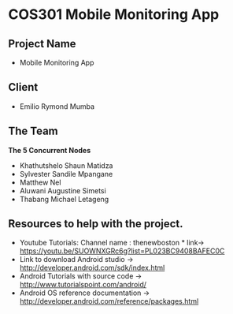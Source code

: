 # COS301 Mobile Monitoring App

## Project Name
* Mobile Monitoring App

## Client
* Emilio Rymond Mumba

## The Team 
**The 5 Concurrent Nodes** <br>
* Khathutshelo Shaun Matidza
* Sylvester Sandile Mpangane
* Matthew Nel
* Aluwani Augustine Simetsi
* Thabang Michael Letageng

## Resources to help with the project.

* Youtube Tutorials: Channel name : thenewboston * link-> https://youtu.be/SUOWNXGRc6g?list=PL023BC9408BAFEC0C
* Link to download Android studio -> http://developer.android.com/sdk/index.html
* Android Tutorials with source code -> http://www.tutorialspoint.com/android/
*  Android OS reference documentation -> http://developer.android.com/reference/packages.html

